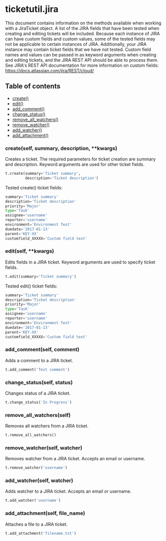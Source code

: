 # ticketutil.jira

This document contains information on the methods available when working
with a JiraTicket object. A list of the JIRA fields that have 
been tested when creating and editing tickets will be included. Because 
each instance of JIRA can have custom fields and custom values, some 
of the tested fields may not be applicable to certain instances of 
JIRA. Additionally, your JIRA instance may contain ticket fields
that we have not tested. Custom field names and values can be passed in
as keyword arguments when creating and editing tickets, and the JIRA
REST API should be able to process them. See JIRA's REST API 
documentation for more information on custom fields: 
https://docs.atlassian.com/jira/REST/cloud/

## Table of contents
- [create()](#create)
- [edit()](#edit)
- [add_comment()](#comment)
- [change_status()](#status)
- [remove_all_watchers()](#remove_all_watchers)
- [remove_watcher()](#remove_watcher)
- [add_watcher()](#add_watcher)
- [add_attachment()](#add_attachment)

### create(self, summary, description, \*\*kwargs) <a name="create"></a>

Creates a ticket. The required parameters for ticket creation are
summary and description. Keyword arguments are used for other ticket
fields.

```python
t.create(summary='Ticket summary',
         description='Ticket description')
```

Tested create() ticket fields:

```python
summary='Ticket summary'
description='Ticket description'
priority='Major'
type='Task'
assignee='username'
reporter='username'
environment='Environment Test'
duedate='2017-01-13'
parent='KEY-XX'
customfield_XXXXX='Custom field text'
```

### edit(self, \*\*kwargs) <a name="edit"></a>

Edits fields in a JIRA ticket. Keyword arguments are used to 
specify ticket fields.

```python
t.edit(summary='Ticket summary')
```

Tested edit() ticket fields:

```python
summary='Ticket summary'
description='Ticket description'
priority='Major'
type='Task'
assignee='username'
reporter='username'
environment='Environment Test'
duedate='2017-01-13'
parent='KEY-XX'
customfield_XXXXX='Custom field text'
```

### add_comment(self, comment) <a name="comment"></a>

Adds a comment to a JIRA ticket.

```python
t.add_comment('Test comment')
```

### change_status(self, status) <a name="status"></a>

Changes status of a JIRA ticket.

```python
t.change_status('In Progress')
```

### remove_all_watchers(self) <a name="remove_all_watchers"></a>

Removes all watchers from a JIRA ticket.

```python
t.remove_all_watchers()
```

### remove_watcher(self, watcher) <a name="remove_watcher"></a>

Removes watcher from a JIRA ticket. Accepts an email or username.

```python
t.remove_watcher('username')
```

### add_watcher(self, watcher) <a name="add_watcher"></a>

Adds watcher to a JIRA ticket. Accepts an email or username.

```python
t.add_watcher('username')
```

### add_attachment(self, file_name) <a name="add_attachment"></a>

Attaches a file to a JIRA ticket.

```python
t.add_attachment('filename.txt')
```
